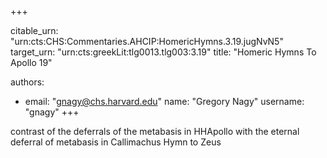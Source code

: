 +++


citable_urn: "urn:cts:CHS:Commentaries.AHCIP:HomericHymns.3.19.jugNvN5"
target_urn: "urn:cts:greekLit:tlg0013.tlg003:3.19"
title: "Homeric Hymns To Apollo 19"

authors:
- email: "gnagy@chs.harvard.edu"
  name: "Gregory Nagy"
  username: "gnagy"
+++

<p>contrast of the deferrals of the metabasis in HHApollo with the eternal deferral of metabasis in Callimachus Hymn to Zeus</p>